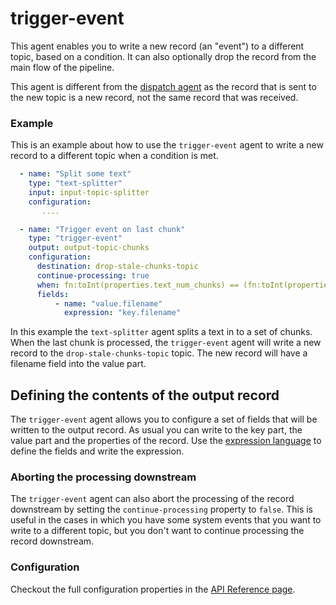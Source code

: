 # trigger-event

This agent enables you to write a new record (an "event") to a different topic, based on a condition.
It can also optionally drop the record from the main flow of the pipeline.

This agent is different from the [dispatch agent](dispatch.md) as the record that is sent to the new topic is a new record, not the same record that was received.

### Example

This is an example about how to use the `trigger-event` agent to write a new record to a different topic when a condition is met.

```yaml
  - name: "Split some text"  
    type: "text-splitter"
    input: input-topic-splitter
    configuration:
       ....

  - name: "Trigger event on last chunk"
    type: "trigger-event"
    output: output-topic-chunks
    configuration:
      destination: drop-stale-chunks-topic
      continue-processing: true
      when: fn:toInt(properties.text_num_chunks) == (fn:toInt(properties.chunk_id) + 1)
      fields:
          - name: "value.filename"
            expression: "key.filename"
```

In this example the `text-splitter` agent splits a text in to a set of chunks.
When the last chunk is processed, the `trigger-event` agent will write a new record to the `drop-stale-chunks-topic` topic.
The new record will have a filename field into the value part.

## Defining the contents of the output record

The `trigger-event` agent allows you to configure a set of fields that will be written to the output record.
As usual you can write to the key part, the value part and the properties of the record.
Use the [expression language](../../building-applications/expression-language.md) to define the fields and write the expression.


### Aborting the processing downstream

The `trigger-event` agent can also abort the processing of the record downstream by setting the `continue-processing` property to `false`.
This is useful in the cases in which you have some system events that you want to write to a different topic, but you don't want to continue processing the record downstream.

### Configuration

Checkout the full configuration properties in the [API Reference page](../../building-applications/api-reference/agents.md#trigger-event).